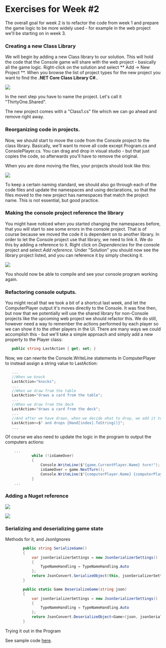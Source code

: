 # Exercises for Week #2

The overall goal for week 2 is to refactor the code from week 1 and prepare the game logic to be more widely used - for example in the web project we'll be starting on in week 3.


### Creating a new Class Library
We will begin by adding a new Class library to our solution. This will hold the code that the Console game will share with the web project - basically all the game logic.
Right-click on the solution and select ** Add -> New Project **.
When you browse the list of project types for the new project you want to find the **.NET Core Class Library C#.**.

![](ClassLibraryProject.png)

In the next step you have to name the project. Let's call it "ThirtyOne.Shared".

The new project comes with a "Class1.cs" file which we can go ahead and remove right away.



### Reorganizing code in projects.
Now, we should start to move the code from the Console project to the class library.
Basically, we'll want to move all code except Program.cs and ConsolePlayer.cs.
You can drag and drop in visual studio - but that just copies the code, so afterwards you'll have to remove the original.

When you are done moving the files, your projects should look like this:

![](ProjectsRemodelled.png)

To keep a certain naming standard, we should also go through each of the code files and update the namespaces and using declarations, so that the files moved to the new project has namespaces that match the project name. This is not essential, but good practice.


### Making the console project reference the library

You might have noticed when you started changing the namespaces before, that you will start to see some errors in the console project. That is of course because we moved the code it is dependent on to another library. In order to let the Console project use that library, we need to link it. We do this by adding a reference to it. Right click on *Dependencies* for the console project and select *Add reference*. Under "Solution" you should now see the library project listed, and you can reference it by simply checking it.

![](AddReference.png)

You should now be able to compile and see your console program working again.


### Refactoring console outputs.

You might recall that we took a bit of a shortcut last week, and let the ComputerPlayer output it's moves directly to the Console. 
It was fine then, but now that we potentially will use the shared library for non-Console projects like the upcoming web project we should refactor this.
We do still, however need a way to remember the actions performed by each player so we can show it to the other players in the UI.
There are many ways we could accomplish this - but we'll take a simple approach and simply add a new property to the Player class:
```csharp
   public string LastAction { get; set; }
```

Now, we can rewrite the Console.WriteLine statements in ComputerPlayer to instead assign a string value to LastAction:
```csharp
   ...
   //When we knock
   LastAction="knocks";
   ...
   //When we draw from the table
   LastAction="draws a card from the table";
   ...
   //When we draw from the deck
   LastAction="draws a card from the deck";
   ...
   //And after we have drawn, when we decide what to drop, we add it to the LastAction
   LastAction+=$" and drops {Hand[index].ToString()}";
   ...

```
Of course we also need to update the logic in the program to output the computers actions:
```csharp
    ...
            while (!isGameOver)
            {
                Console.WriteLine($"{game.CurrentPlayer.Name} turn!");
                isGameOver = game.NextTurn();
                Console.WriteLine($"{computerPlayer.Name} {computerPlayer.LastAction}");
            }
    ...
```

### Adding a Nuget reference

![](ManageNuget.png)


![](NugetBrowser.png)


### Serializing and deserializing game state

Methods for it, and JsonIgnores

```csharp
        public string SerializeGame()
        {
            var jsonSerializerSettings = new JsonSerializerSettings()
            {
                TypeNameHandling = TypeNameHandling.Auto
            };
            return JsonConvert.SerializeObject(this, jsonSerializerSettings);
        }
```

```csharp
        public static Game DeserializeGame(string json)
        {
            var jsonSerializerSettings = new JsonSerializerSettings()
            {
                TypeNameHandling = TypeNameHandling.Auto
            };
            return JsonConvert.DeserializeObject<Game>(json, jsonSerializerSettings);
        }
```



Trying it out in the Program




See sample code [here](Solution/ThirtyOne/ThirtyOne/Program.cs).






